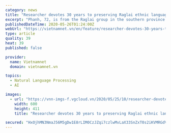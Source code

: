 ```yaml
---
category: news
title: "Researcher devotes 30 years to preserving Raglai ethnic language"
excerpt: "Phanh, 72, is from the Raglai group in the southern province of Ninh Thuan’s Bac Ai District, and has been collecting information about the language and studying teaching method"
publishedDateTime: 2020-05-26T01:24:00Z
webUrl: "https://vietnamnet.vn/en/feature/researcher-devotes-30-years-to-preserving-raglai-ethnic-language-643676.html"
type: article
quality: 39
heat: 39
published: false

provider:
  name: Vietnamnet
  domain: vietnamnet.vn

topics:
  - Natural Language Processing
  - AI

images:
  - url: "https://vnn-imgs-f.vgcloud.vn/2020/05/25/10/researcher-devotes-30-years-to-preserving-raglai-ethnic-language-2.jpg"
    width: 600
    height: 411
    title: "Researcher devotes 30 years to preserving Raglai ethnic language"

secured: "HxOjhMN3NmaJ56M5gDw1E8rLIM0CzJZqi7czlwMvLaX33SnZxT0s2iKVMRGdVUMHnWSwOK/s8GuTWh0KEcVJ0HW5DcSgRQnmlbMLjPC0C/0M2mrNmGu7pdxdcP/mQrRHroRGZINxqJoEsx0g9SY5RSlSFgORT3xvvhbMfEBjawhAgcr1lXnNHTclTU0LZ71x0bTnE17AnrDyKKzhn3ZreTqeX2T3ADCIBGPvUQSG6cgnXtgsRRLi9dOmTR2O8DFT0O2DET8xZfMkDvYHlAYeWCe78hni7mjonp7Z7RJ6c0lH9UT6zWvNDkpubf1fJwdD;P1H6u+9nO/Ozk3MQw3kNtw=="
---
```


